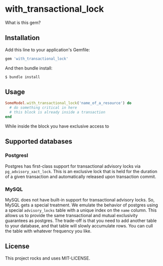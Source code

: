 # with_transactional_lock

What is this gem?

## Installation

Add this line to your application's Gemfile:

``` ruby
gem 'with_transactional_lock'
```

And then bundle install:

```
$ bundle install
```

## Usage

```ruby
SomeModel.with_transactional_lock('name_of_a_resource') do
  # do something critical in here
  # this block is already inside a transaction
end
```

While inside the block you have exclusive access to 

## Supported databases

### Postgresl

Postgres has first-class support for transactional advisory locks via
`pg_advisory_xact_lock`. This is an exclusive lock that is held for the
duration of a given transaction and automatically released upon
transaction commit.

### MySQL

MySQL does not have built-in support for transactional advisory locks.
So, MySQL gets a special treatment. We emulate the behavior of postgres
using a special `advisory_locks` table with a unique index on the `name`
column. This allows us to provide the same transactional and mutual
exclusivity guarantees as postgres. The trade-off is that you need to
add another table to your database, and that table will slowly
accumulate rows. You can cull the table with whatever frequency you
like.

## License

This project rocks and uses MIT-LICENSE.
